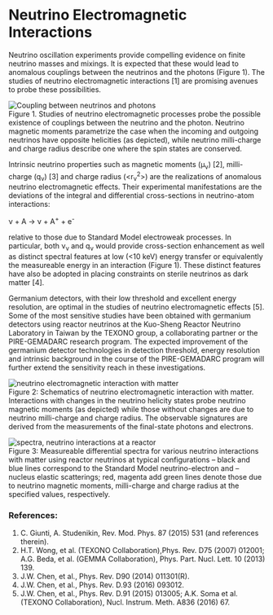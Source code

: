 
# Neutrino Electromagnetic Interactions

Neutrino oscillation experiments provide compelling evidence on finite neutrino masses and mixings. It is expected that these would lead to anomalous couplings between the neutrinos and the photons (Figure 1). The studies of neutrino electromagnetic interactions [1] are promising avenues to probe these possibilities.

![Coupling between neutrinos and photons](https://drive.google.com/uc?id=0BwM7XYhFgK7oQnNpUlJ3cWE3Rjg)<br>
Figure 1. Studies of neutrino electromagnetic processes probe the possible existence of couplings between the neutrino and the photon. Neutrino magnetic moments parametrize the case when the incoming and outgoing neutrinos have opposite helicities (as depicted), while neutrino milli-charge and charge radius describe one where the spin states are conserved.

Intrinsic neutrino properties such as magnetic moments (&mu;<sub>&nu;</sub>) [2], milli-charge (q<sub>&nu;</sub>) [3] and charge radius (<r<sub>&nu;</sub><sup>2</sup>>) are the realizations of anomalous neutrino electromagnetic effects. Their experimental manifestations are the deviations of the integral and differential cross-sections in neutrino-atom interactions: 

&nu; + A &rarr; &nu; + A<sup>+</sup> + e<sup>-</sup>

relative to those due to Standard Model electroweak processes. In particular, both &nu;<sub>&nu;</sub>  and q<sub>&nu;</sub>  would provide cross-section enhancement as well as distinct spectral features at low (<10 keV) energy transfer or equivalently the measureable energy in an interaction (Figure 1). These distinct features have also be adopted in placing constraints on sterile neutrinos as dark matter [4].

Germanium detectors, with their low threshold and excellent energy resolution, are optimal in the studies of neutrino electromagnetic effects [5]. Some of the most sensitive studies have been obtained with germanium detectors using reactor neutrinos at the Kuo-Sheng Reactor Neutrino Laboratory in Taiwan by the TEXONO group, a collaborating partner or the PIRE-GEMADARC research program. The expected improvement of the germanium detector technologies in detection threshold, energy resolution and intrinsic background in the course of the PIRE-GEMADARC program will further extend the sensitivity reach in these investigations. 

![neutrino electromagnetic interaction with matter](https://drive.google.com/uc?id=0BwM7XYhFgK7oSWs3WVNYZVhTV1k)<br>
Figure 2: Schematics of neutrino electromagnetic interaction with matter. Interactions with changes in the neutrino helicity states probe neutrino magnetic moments (as depicted) while those without changes are due to neutrino milli-charge and charge radius. The observable signatures are derived from the measurements of the final-state photons and electrons.

![spectra, neutrino interactions at a reactor](https://drive.google.com/uc?id=0BwM7XYhFgK7oQ0pUTFlKVFNlelE)<br>
Figure 3: Measureable differential spectra for various neutrino interactions with matter using reactor neutrinos at typical configurations – black and blue lines correspond to the Standard Model neutrino-electron and –nucleus elastic scatterings; red, magenta add green lines denote those due to neutrino magnetic moments, milli-charge and charge radius at the specified values, respectively.

### References:

1.	C. Giunti, A. Studenikin, Rev. Mod. Phys. 87 (2015) 531 (and references therein).
2.	H.T. Wong, et al. (TEXONO Collaboration),Phys. Rev. D75 (2007) 012001; A.G. Beda, et al.  (GEMMA Collaboration), Phys. Part. Nucl. Lett. 10 (2013) 139.
3.	J.W. Chen, et al., Phys. Rev. D90 (2014) 011301(R). 
4.	J.W. Chen, et al., Phys. Rev. D.93 (2016) 093012.
5.	J.W. Chen, et al., Phys. Rev. D.91 (2015) 013005; A.K. Soma et al. (TEXONO Collaboration), Nucl. Instrum. Meth. A836 (2016) 67.  
